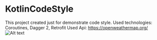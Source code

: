 # KotlinCodeStyle
This project created just for demonstrate code style.
Used technologies: Coroutines, Dagger 2, Retrofit
Used Api: https://openweathermap.org/
![Alt text](https://sun9-31.userapi.com/impg/EOoUAU3y32M02UadKsXj1-e7uW8siuLVpcvGKw/HRZb23wTzBo.jpg?size=198x346&quality=96&sign=560091f142ddd949e1fd9a3369b51ad9&type=album)
